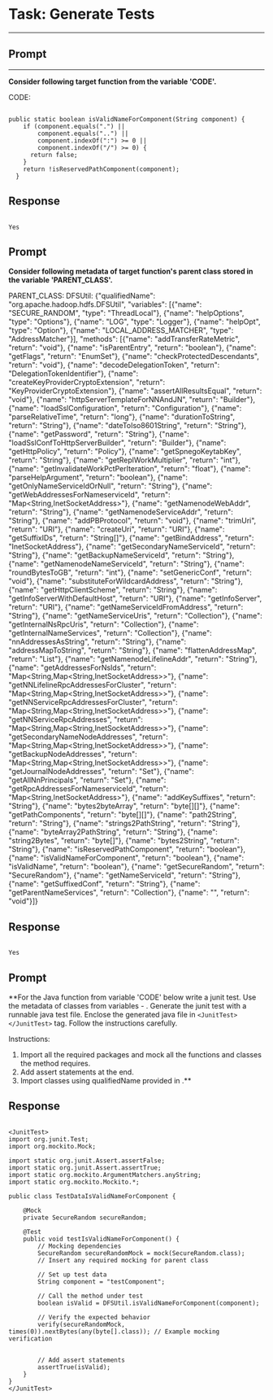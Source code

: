 # Task: Generate Tests

---

## Prompt

****

**Consider following target function from the variable 'CODE'.**

CODE:

```

public static boolean isValidNameForComponent(String component) {
    if (component.equals(".") ||
        component.equals("..") ||
        component.indexOf(":") >= 0 ||
        component.indexOf("/") >= 0) {
      return false;
    }
    return !isReservedPathComponent(component);
  }

```

## Response

```

Yes

```

## Prompt

**Consider following metadata of target function's parent class stored in the variable 'PARENT_CLASS'.**


PARENT_CLASS: 
DFSUtil: {"qualifiedName": "org.apache.hadoop.hdfs.DFSUtil", "variables": [{"name": "SECURE_RANDOM", "type": "ThreadLocal<SecureRandom>"}, {"name": "helpOptions", "type": "Options"}, {"name": "LOG", "type": "Logger"}, {"name": "helpOpt", "type": "Option"}, {"name": "LOCAL_ADDRESS_MATCHER", "type": "AddressMatcher"}], "methods": [{"name": "addTransferRateMetric", "return": "void"}, {"name": "isParentEntry", "return": "boolean"}, {"name": "getFlags", "return": "EnumSet<Flags>"}, {"name": "checkProtectedDescendants", "return": "void"}, {"name": "decodeDelegationToken", "return": "DelegationTokenIdentifier"}, {"name": "createKeyProviderCryptoExtension", "return": "KeyProviderCryptoExtension"}, {"name": "assertAllResultsEqual", "return": "void"}, {"name": "httpServerTemplateForNNAndJN", "return": "Builder"}, {"name": "loadSslConfiguration", "return": "Configuration"}, {"name": "parseRelativeTime", "return": "long"}, {"name": "durationToString", "return": "String"}, {"name": "dateToIso8601String", "return": "String"}, {"name": "getPassword", "return": "String"}, {"name": "loadSslConfToHttpServerBuilder", "return": "Builder"}, {"name": "getHttpPolicy", "return": "Policy"}, {"name": "getSpnegoKeytabKey", "return": "String"}, {"name": "getReplWorkMultiplier", "return": "int"}, {"name": "getInvalidateWorkPctPerIteration", "return": "float"}, {"name": "parseHelpArgument", "return": "boolean"}, {"name": "getOnlyNameServiceIdOrNull", "return": "String"}, {"name": "getWebAddressesForNameserviceId", "return": "Map<String,InetSocketAddress>"}, {"name": "getNamenodeWebAddr", "return": "String"}, {"name": "getNamenodeServiceAddr", "return": "String"}, {"name": "addPBProtocol", "return": "void"}, {"name": "trimUri", "return": "URI"}, {"name": "createUri", "return": "URI"}, {"name": "getSuffixIDs", "return": "String[]"}, {"name": "getBindAddress", "return": "InetSocketAddress"}, {"name": "getSecondaryNameServiceId", "return": "String"}, {"name": "getBackupNameServiceId", "return": "String"}, {"name": "getNamenodeNameServiceId", "return": "String"}, {"name": "roundBytesToGB", "return": "int"}, {"name": "setGenericConf", "return": "void"}, {"name": "substituteForWildcardAddress", "return": "String"}, {"name": "getHttpClientScheme", "return": "String"}, {"name": "getInfoServerWithDefaultHost", "return": "URI"}, {"name": "getInfoServer", "return": "URI"}, {"name": "getNameServiceIdFromAddress", "return": "String"}, {"name": "getNameServiceUris", "return": "Collection<URI>"}, {"name": "getInternalNsRpcUris", "return": "Collection<URI>"}, {"name": "getInternalNameServices", "return": "Collection<String>"}, {"name": "nnAddressesAsString", "return": "String"}, {"name": "addressMapToString", "return": "String"}, {"name": "flattenAddressMap", "return": "List<ConfiguredNNAddress>"}, {"name": "getNamenodeLifelineAddr", "return": "String"}, {"name": "getAddressesForNsIds", "return": "Map<String,Map<String,InetSocketAddress>>"}, {"name": "getNNLifelineRpcAddressesForCluster", "return": "Map<String,Map<String,InetSocketAddress>>"}, {"name": "getNNServiceRpcAddressesForCluster", "return": "Map<String,Map<String,InetSocketAddress>>"}, {"name": "getNNServiceRpcAddresses", "return": "Map<String,Map<String,InetSocketAddress>>"}, {"name": "getSecondaryNameNodeAddresses", "return": "Map<String,Map<String,InetSocketAddress>>"}, {"name": "getBackupNodeAddresses", "return": "Map<String,Map<String,InetSocketAddress>>"}, {"name": "getJournalNodeAddresses", "return": "Set<String>"}, {"name": "getAllNnPrincipals", "return": "Set<String>"}, {"name": "getRpcAddressesForNameserviceId", "return": "Map<String,InetSocketAddress>"}, {"name": "addKeySuffixes", "return": "String"}, {"name": "bytes2byteArray", "return": "byte[][]"}, {"name": "getPathComponents", "return": "byte[][]"}, {"name": "path2String", "return": "String"}, {"name": "strings2PathString", "return": "String"}, {"name": "byteArray2PathString", "return": "String"}, {"name": "string2Bytes", "return": "byte[]"}, {"name": "bytes2String", "return": "String"}, {"name": "isReservedPathComponent", "return": "boolean"}, {"name": "isValidNameForComponent", "return": "boolean"}, {"name": "isValidName", "return": "boolean"}, {"name": "getSecureRandom", "return": "SecureRandom"}, {"name": "getNameServiceId", "return": "String"}, {"name": "getSuffixedConf", "return": "String"}, {"name": "getParentNameServices", "return": "Collection<String>"}, {"name": "<clinit>", "return": "void"}]}

## Response

```

Yes

```

## Prompt

**For the Java function from variable 'CODE' below write a junit test. Use the metadata of classes from variables - <META-DATA>. Generate the junit test with a runnable java test file. Enclose the generated java file in `<JunitTest></JunitTest>` tag. Follow the instructions carefully. 

Instructions: 
1. Import all the required packages and mock all the functions and classes the method requires. 
2. Add assert statements at the end. 
3. Import classes using qualifiedName provided in <META-DATA>.**

## Response

```

<JunitTest>
import org.junit.Test;
import org.mockito.Mock;

import static org.junit.Assert.assertFalse;
import static org.junit.Assert.assertTrue;
import static org.mockito.ArgumentMatchers.anyString;
import static org.mockito.Mockito.*;

public class TestDataIsValidNameForComponent {

    @Mock
    private SecureRandom secureRandom;

    @Test
    public void testIsValidNameForComponent() {
        // Mocking dependencies
        SecureRandom secureRandomMock = mock(SecureRandom.class);
        // Insert any required mocking for parent class

        // Set up test data
        String component = "testComponent";

        // Call the method under test
        boolean isValid = DFSUtil.isValidNameForComponent(component);

        // Verify the expected behavior
        verify(secureRandomMock, times(0)).nextBytes(any(byte[].class)); // Example mocking verification


        // Add assert statements
        assertTrue(isValid);
    }
}
</JunitTest>

```